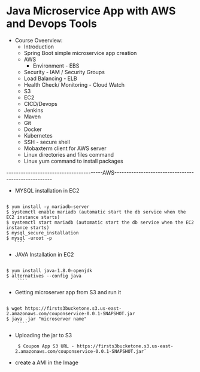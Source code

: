 # Java Microservice App with AWS and Devops Tools
 - Course Oveerview:
   - Introduction
   - Spring Boot simple microservice app creation
   - AWS
    	- Environment - EBS
	- Security - IAM / Security Groups
	- Load Balancing - ELB
	- Health Check/ Monitoring - Cloud Watch
	- S3
	- EC2
   - CICD/Devops
	- Jenkins
	- Maven  
	- Git
  	- Docker
	- Kubernetes
   - SSH - secure shell
   - Mobaxterm client for AWS server
   - Linux directories and files command 
   - Linux yum command to install packages

----------------------------------------AWS----------------------------------------------------
   - MYSQL installation in EC2

      ````
	$ yum install -y mariadb-server
	$ systemctl enable mariadb (automatic start the db service when the EC2 instance starts)
	$ systemctl start mariadb (automatic start the db service when the EC2 instance starts)
	$ mysql_secure_installation
	$ mysql -uroot -p
       ````

   - JAVA Installation in EC2
        
        ````
	$ yum install java-1.8.0-openjdk
	$ alternatives --config java 
        ````

   - Getting microserver app from S3 and run it
        
        ````
	$ wget https://firsts3bucketone.s3.us-east-2.amazonaws.com/couponservice-0.0.1-SNAPSHOT.jar
	$ java -jar "microserver name"
        ````

   - Uploading the jar to S3 

       ````
        $ Coupon App S3 URL - https://firsts3bucketone.s3.us-east-2.amazonaws.com/couponservice-0.0.1-SNAPSHOT.jar`
       ````
   - create a AMI in the Image 


